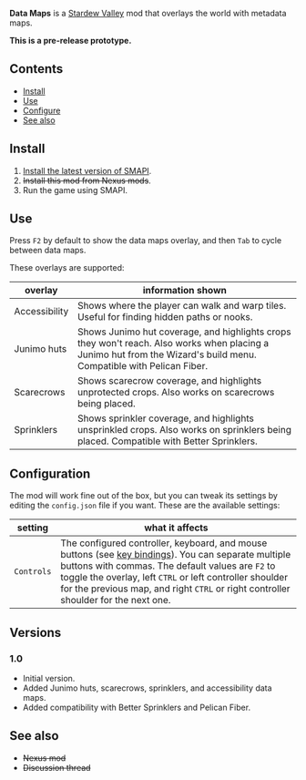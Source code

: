 **Data Maps** is a [Stardew Valley](http://stardewvalley.net/) mod that overlays the world with
metadata maps.

**This is a pre-release prototype.**

## Contents
* [Install](#install)
* [Use](#use)
* [Configure](#configure)
* [See also](#see-also)

## Install
1. [Install the latest version of SMAPI](https://github.com/Pathoschild/SMAPI/releases).
2. <s>Install this mod from Nexus mods</s>.
3. Run the game using SMAPI.

## Use
Press `F2` by default to show the data maps overlay, and then `Tab` to cycle between data maps.

These overlays are supported:

overlay       | information shown
------------- | -----------------
Accessibility | Shows where the player can walk and warp tiles. Useful for finding hidden paths or nooks.
Junimo huts   | Shows Junimo hut coverage, and highlights crops they won't reach. Also works when placing a Junimo hut from the Wizard's build menu. Compatible with Pelican Fiber.
Scarecrows    | Shows scarecrow coverage, and highlights unprotected crops. Also works on scarecrows being placed.
Sprinklers    | Shows sprinkler coverage, and highlights unsprinkled crops. Also works on sprinklers being placed. Compatible with Better Sprinklers.

## Configuration
The mod will work fine out of the box, but you can tweak its settings by editing the `config.json`
file if you want. These are the available settings:

setting    | what it affects
---------- | -------------------
`Controls` | The configured controller, keyboard, and mouse buttons (see [key bindings](https://stardewvalleywiki.com/Modding:Key_bindings)). You can separate multiple buttons with commas. The default values are `F2` to toggle the overlay, left `CTRL` or left controller shoulder for the previous map, and right `CTRL` or right controller shoulder for the next one.

## Versions
### 1.0
* Initial version.
* Added Junimo huts, scarecrows, sprinklers, and accessibility data maps.
* Added compatibility with Better Sprinklers and Pelican Fiber.

## See also
* <s>Nexus mod</s>
* <s>Discussion thread</s>
